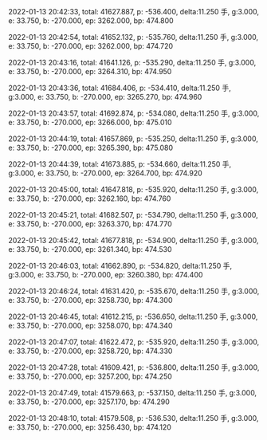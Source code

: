 2022-01-13 20:42:33, total: 41627.887, p: -536.400, delta:11.250 手, g:3.000, e: 33.750, b: -270.000, ep: 3262.000, bp: 474.800

2022-01-13 20:42:54, total: 41652.132, p: -535.760, delta:11.250 手, g:3.000, e: 33.750, b: -270.000, ep: 3262.000, bp: 474.720

2022-01-13 20:43:16, total: 41641.126, p: -535.290, delta:11.250 手, g:3.000, e: 33.750, b: -270.000, ep: 3264.310, bp: 474.950

2022-01-13 20:43:36, total: 41684.406, p: -534.410, delta:11.250 手, g:3.000, e: 33.750, b: -270.000, ep: 3265.270, bp: 474.960

2022-01-13 20:43:57, total: 41692.874, p: -534.080, delta:11.250 手, g:3.000, e: 33.750, b: -270.000, ep: 3266.000, bp: 475.010

2022-01-13 20:44:19, total: 41657.869, p: -535.250, delta:11.250 手, g:3.000, e: 33.750, b: -270.000, ep: 3265.390, bp: 475.080

2022-01-13 20:44:39, total: 41673.885, p: -534.660, delta:11.250 手, g:3.000, e: 33.750, b: -270.000, ep: 3264.700, bp: 474.920

2022-01-13 20:45:00, total: 41647.818, p: -535.920, delta:11.250 手, g:3.000, e: 33.750, b: -270.000, ep: 3262.160, bp: 474.760

2022-01-13 20:45:21, total: 41682.507, p: -534.790, delta:11.250 手, g:3.000, e: 33.750, b: -270.000, ep: 3263.370, bp: 474.770

2022-01-13 20:45:42, total: 41677.818, p: -534.900, delta:11.250 手, g:3.000, e: 33.750, b: -270.000, ep: 3261.340, bp: 474.530

2022-01-13 20:46:03, total: 41662.890, p: -534.820, delta:11.250 手, g:3.000, e: 33.750, b: -270.000, ep: 3260.380, bp: 474.400

2022-01-13 20:46:24, total: 41631.420, p: -535.670, delta:11.250 手, g:3.000, e: 33.750, b: -270.000, ep: 3258.730, bp: 474.300

2022-01-13 20:46:45, total: 41612.215, p: -536.650, delta:11.250 手, g:3.000, e: 33.750, b: -270.000, ep: 3258.070, bp: 474.340

2022-01-13 20:47:07, total: 41622.472, p: -535.920, delta:11.250 手, g:3.000, e: 33.750, b: -270.000, ep: 3258.720, bp: 474.330

2022-01-13 20:47:28, total: 41609.421, p: -536.800, delta:11.250 手, g:3.000, e: 33.750, b: -270.000, ep: 3257.200, bp: 474.250

2022-01-13 20:47:49, total: 41579.663, p: -537.150, delta:11.250 手, g:3.000, e: 33.750, b: -270.000, ep: 3257.170, bp: 474.290

2022-01-13 20:48:10, total: 41579.508, p: -536.530, delta:11.250 手, g:3.000, e: 33.750, b: -270.000, ep: 3256.430, bp: 474.120